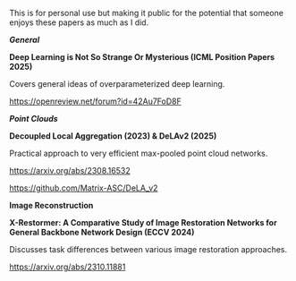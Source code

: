 This is for personal use but making it public for the potential that someone enjoys these papers as much as I did.

***General***

**Deep Learning is Not So Strange Or Mysterious (ICML Position Papers 2025)**

Covers general ideas of overparameterized deep learning.

https://openreview.net/forum?id=42Au7FoD8F

***Point Clouds***

**Decoupled Local Aggregation (2023) & DeLAv2 (2025)**

Practical approach to very efficient max-pooled point cloud networks.

https://arxiv.org/abs/2308.16532

https://github.com/Matrix-ASC/DeLA_v2

**Image Reconstruction**

**X-Restormer: A Comparative Study of Image Restoration Networks for General Backbone Network Design (ECCV 2024)**

Discusses task differences between various image restoration approaches.

https://arxiv.org/abs/2310.11881

